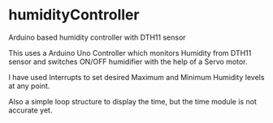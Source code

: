 # humidityController
Arduino based humidity controller with DTH11 sensor 

This uses a Arduino Uno Controller which monitors Humidity from DTH11 sensor and switches ON/OFF humidifier with the help of a  Servo motor.

I have used Interrupts to set desired Maximum and Minimum Humidity levels at any point.

Also a simple loop structure to display the time, but the time module is not accurate yet. 
